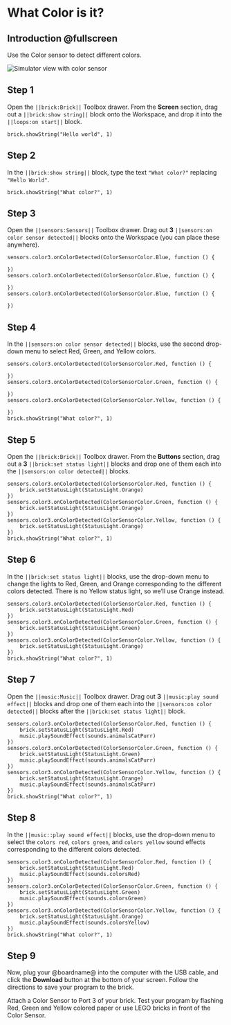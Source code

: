 # What Color is it?

## Introduction @fullscreen

Use the Color sensor to detect different colors.

![Simulator view with color sensor](/static/tutorials/what-color/color-detector.gif)

## Step 1

Open the ``||brick:Brick||`` Toolbox drawer. From the **Screen** section, drag out a ``||brick:show string||`` block onto the Workspace, and drop it into the ``||loops:on start||`` block.

```blocks
brick.showString("Hello world", 1)
```

## Step 2

In the ``||brick:show string||`` block, type the text ``"What color?"`` replacing ``"Hello World"``.

```blocks
brick.showString("What color?", 1) 
```

## Step 3

Open the ``||sensors:Sensors||`` Toolbox drawer. Drag out **3** ``||sensors:on color sensor detected||`` blocks onto the Workspace (you can place these anywhere). 

```blocks
sensors.color3.onColorDetected(ColorSensorColor.Blue, function () {

})
sensors.color3.onColorDetected(ColorSensorColor.Blue, function () {

})
sensors.color3.onColorDetected(ColorSensorColor.Blue, function () {

})
```

## Step 4

In the ``||sensors:on color sensor detected||`` blocks, use the second drop-down menu to select Red, Green, and Yellow colors. 

```blocks
sensors.color3.onColorDetected(ColorSensorColor.Red, function () {

})
sensors.color3.onColorDetected(ColorSensorColor.Green, function () {

})
sensors.color3.onColorDetected(ColorSensorColor.Yellow, function () {

})
brick.showString("What color?", 1)
```

## Step 5

Open the ``||brick:Brick||`` Toolbox drawer. From the **Buttons** section, drag out a **3** ``||brick:set status light||`` blocks and drop one of them each into the ``||sensors:on color detected||`` blocks.

```blocks
sensors.color3.onColorDetected(ColorSensorColor.Red, function () {
    brick.setStatusLight(StatusLight.Orange)
})
sensors.color3.onColorDetected(ColorSensorColor.Green, function () {
    brick.setStatusLight(StatusLight.Orange)
})
sensors.color3.onColorDetected(ColorSensorColor.Yellow, function () {
    brick.setStatusLight(StatusLight.Orange)
})
brick.showString("What color?", 1)
```

## Step 6

In the ``||brick:set status light||`` blocks, use the drop-down menu to change the lights to Red, Green, and Orange corresponding to the different colors detected. There is no Yellow status light, so we’ll use Orange instead.

```blocks
sensors.color3.onColorDetected(ColorSensorColor.Red, function () {
    brick.setStatusLight(StatusLight.Red)
})
sensors.color3.onColorDetected(ColorSensorColor.Green, function () {
    brick.setStatusLight(StatusLight.Green)
})
sensors.color3.onColorDetected(ColorSensorColor.Yellow, function () {
    brick.setStatusLight(StatusLight.Orange)
})
brick.showString("What color?", 1)
```

## Step 7

Open the ``||music:Music||`` Toolbox drawer. Drag out **3** ``||music:play sound effect||`` blocks and drop one of them each into the ``||sensors:on color detected||`` blocks after the ``||brick:set status light||`` block.

```blocks
sensors.color3.onColorDetected(ColorSensorColor.Red, function () {
    brick.setStatusLight(StatusLight.Red)
    music.playSoundEffect(sounds.animalsCatPurr)
})
sensors.color3.onColorDetected(ColorSensorColor.Green, function () {
    brick.setStatusLight(StatusLight.Green)
    music.playSoundEffect(sounds.animalsCatPurr)
})
sensors.color3.onColorDetected(ColorSensorColor.Yellow, function () {
    brick.setStatusLight(StatusLight.Orange)
    music.playSoundEffect(sounds.animalsCatPurr)
})
brick.showString("What color?", 1)
```

## Step 8

In the ``||music::play sound effect||`` blocks, use the drop-down menu to select the ``colors red``, ``colors green``, and ``colors yellow`` sound effects corresponding to the different colors detected. 

```blocks
sensors.color3.onColorDetected(ColorSensorColor.Red, function () {
    brick.setStatusLight(StatusLight.Red)
    music.playSoundEffect(sounds.colorsRed)
})
sensors.color3.onColorDetected(ColorSensorColor.Green, function () {
    brick.setStatusLight(StatusLight.Green)
    music.playSoundEffect(sounds.colorsGreen)
})
sensors.color3.onColorDetected(ColorSensorColor.Yellow, function () {
    brick.setStatusLight(StatusLight.Orange)
    music.playSoundEffect(sounds.colorsYellow)
})
brick.showString("What color?", 1)
```

## Step 9

Now, plug your @boardname@ into the computer with the USB cable, and click the **Download** button at the bottom of your screen. Follow the directions to save your program to the brick.

Attach a Color Sensor to Port 3 of your brick. Test your program by flashing Red, Green and Yellow colored paper or use LEGO bricks in front of the Color Sensor.
